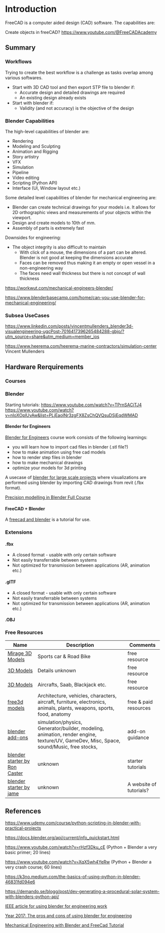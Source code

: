 # Introduction

FreeCAD is a computer aided design (CAD) software. The capabilities are:


Create objects in freeCAD? 
https://www.youtube.com/@FreeCADAcademy



## Summary



### Workflows

Trying to create the best workflow is a challenge as tasks overlap among various softwares.

- Start with 3D CAD tool and then export STP file to blender if:
    - Accurate design and detailed drawings are required
    - An existing design already exists
- Start with blender if: 
    - Validity (and not accuracy) is the objective of the design


### Blender Capabilities

The high-level capabilities of blender are:
- Rendering
- Modeling and Sculpting
- Animation and Rigging
- Story artistry
- VFX
- Simulation
- Pipeline
- Video editing
- Scripting (Python API)
- Interface (UI, Window layout etc.)


Some detailed level capabilities of blender for mechanical engineering are:
- Blender can create technical drawings for your models i.e. It allows for 2D orthographic views and measurements of your objects within the viewport.
- Design and create models to 10th of mm. 
- Assembly of parts is extremely fast

Downsides for engineering:
- The object integrity is also difficult to maintain
    - With click of a mouse, the dimensions of a part can be altered. Blender is not good at keeping the dimensions accurate
    - Faces can be removed thus making it an empty or open vessel in a non-engineering way
    - The faces need wall thickness but there is not concept of wall thickness



https://workwut.com/mechanical-engineers-blender/

https://www.blenderbasecamp.com/home/can-you-use-blender-for-mechanical-engineering/


### Subsea UseCases


https://www.linkedin.com/posts/vincentmullenders_blender3d-visualengineering-ugcPost-7016417396265484288-gbjo/?utm_source=share&utm_medium=member_ios

https://www.heerema.com/heerema-marine-contractors/simulation-center
Vincent Mullenders

## Hardware Rerquirements



### Courses

### Blender

Starting tutorials:
https://www.youtube.com/watch?v=TPrnSACiTJ4
https://www.youtube.com/watch?v=nIoXOplUvAw&list=PLjEaoINr3zgFX8ZsChQVQsuDSjEqdWMAD



#### Blender for Engineers

[Blender for Engineers](https://www.skillshare.com/en/classes/Blender-for-Engineers-step-by-step-Guide/1343651764) course work consists of the following learnings:
- you will learn how to import cad files in blender (.stl file?)
- how to make animation using free cad models
- how to render step files in blender
- how to make mechanical drawings
- optimize your models for 3d printing

A usecase of [blender for large scale projects](https://blendergrid.com/learn/articles/tyler-disney-interview) where visualizations are performed using blender  by importing CAD drawings from revit (.fbx format).

[Precision modelling in Blender Full Course](https://www.youtube.com/watch?v=83yNYScsRPI)


#### FreeCAD + Blender

A [freecad and blender](https://www.blendernation.com/2020/08/31/mechanical-engineering-tutorial-with-freecad-and-blender/) is a tutorial for use.

### Extensions

#### .fbx 

- A closed format - usable with only certain software
- Not easily transferrable between systems
- Not optimized for transmission between applications (AR, animation etc.)

#### .gITF

- A closed format - usable with only certain software
- Not easily transferrable between systems
- Not optimized for transmission between applications (AR, animation etc.)


#### .OBJ



### Free Resources


| Name | Description  | Comments |
|---|---|---|
|[Mirage 3D Models](https://github.com/MirageYM/3DModels) | Sports car & Road Bike |  free resource |
|[3D Models](https://github.com/sparkfun/3D_Models) | Details unknown |  free resource |
|[3D Models](https://github.com/jaanga/3d-models) | Aircrafts, Saab, Blackjack etc. |  free resource |
|[free3d models](https://free3d.com/3d-models/furniture) | Architecture, vehicles, characters, aircraft, furniture, electronics, animals, plants, weapons, sports, food, anatomy |  free & paid resources |
|[blender add-ons](https://github.com/agmmnn/awesome-blender) | simulation/physics, Generator/builder, modeling, animation, render engine, texture/UV, GameDev, Misc, Space, sound/Music, free stocks,  |  add-on guidance |
|[blender starter by Ron Caster](https://github.com/Ron-Caster/blender) | unknown |  starter tutorials |
|[blender starter by jame](https://github.com/jamel931/jamel931.github.io) | unknown |  A website of tutorials? |

## References

https://www.udemy.com/course/python-scripting-in-blender-with-practical-projects

https://docs.blender.org/api/current/info_quickstart.html

https://www.youtube.com/watch?v=rHzf3Dku_cE (Python + Blender a very basic primer; 20 lines)

https://www.youtube.com/watch?v=XqX5wh4YeRw (Python + Blender a very crash course; 60 lines)

https://k3no.medium.com/the-basics-of-using-python-in-blender-46831fd094e6

https://demando.se/blogg/post/dev-generating-a-procedural-solar-system-with-blenders-python-api/

[IEEE article for using blender for engineering work](https://tryengineering.org/game/blender/)


[Year 2017: The pros and cons of using blender for engineering](https://blender.stackexchange.com/questions/53293/is-blender-actually-useable-for-engineering)

[Mechanical Engineering with Blender and FreeCad Tutorial](https://www.youtube.com/watch?v=AD_jyBN09jA)